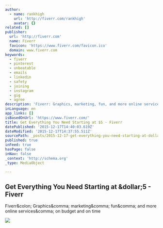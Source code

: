 ```yaml
---
author:
  - name: rankhigh
    url: 'http://fiverr.com/rankhigh'
    avatar: {}
related: []
publisher:
  url: 'http://fiverr.com'
  name: Fiverr
  favicon: 'https://www.fiverr.com/favicon.ico'
  domain: www.fiverr.com
keywords:
  - fiverr
  - pinterest
  - unbeatable
  - emails
  - linkedin
  - safety
  - joining
  - instagram
  - gig
  - agree
description: 'Fiverr: Graphics, marketing, fun, and more online services, on budget and on time'
inLanguage: en
app_links: []
isBasedOnUrl: 'https://www.fiverr.com/'
title: Get Everything You Need Starting at $5 - Fiverr
datePublished: '2015-12-17T14:40:03.619Z'
dateModified: '2015-12-17T14:37:55.511Z'
sourcePath: _posts/2015-12-17-get-everything-you-need-starting-at-dollar5-fiverr.md
published: true
inFeed: true
hasPage: false
inNav: false
_context: 'http://schema.org'
_type: MediaObject

---
```

<article style=""><h1>Get Everything You Need Starting at &amp;dollar;5 - Fiverr</h1><p>Fiverr&amp;colon; Graphics&amp;comma; marketing&amp;comma; fun&amp;comma; and more online services&amp;comma; on budget and on time</p><img src="https://cdnil20.fiverrcdn.com/assets/v2_globals/fiverr-logo-new-811d32e3fed0c305495fcda26a793128.png" /></article>